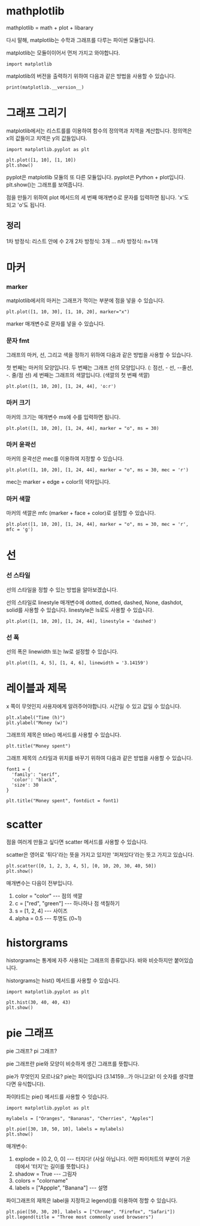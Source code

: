 # mathplotlib

mathplotlib = math + plot + libarary

다시 말해, matplotlib는 수학과 그래프를 다루는 파이썬 모듈입니다.

matplotlib는 모듈이이어서 먼저 가지고 와야합니다.

```
import matplotlib
```

matplotlib의 버전을 출력하기 위하여 다음과 같은 방법을 사용할 수 있습니다.

```
print(matplotlib.__version__)
```

# 그래프 그리기

matplotlib에서는 리스트를를 이용하여 함수의 정의역과 치역을 계산합니다. 정의역은 x의 값들이고 치역은 y의 값들입니다.

```
import matplotlib.pyplot as plt

plt.plot([1, 10], [1, 10])
plt.show()
```

pyplot은 matplotlib 모듈의 또 다른 모듈입니다. pyplot은 Python + plot입니다. plt.show()는 그래프를 보여줍니다.

점을 만들기 위하여 plot 메서드의 세 번째 매개변수로 문자를 입력하면 됩니다. 'x'도 되고 'o'도 됩니다.

## 정리

1차 방정식: 리스트 안에 수 2개
2차 방정식: 3개
...
n차 방정식: n+1개

# 마커

### marker

matplotlib에서의 마커는 그래프가 꺽이는 부분에 점을 넣을 수 있습니다.

```
plt.plot([1, 10, 30], [1, 10, 20], marker="x")
```

marker 매개변수로 문자를 넣을 수 있습니다.

### 문자 fmt

그래프의 마커, 선, 그리고 색을 정하기 위하여 다음과 같은 방법을 사용할 수 있습니다.

첫 번째는 마커의 모양입니다.
두 번째는 그래프 선의 모양입니다. (: 점선, - 선, --줄선, -. 줄/점 선)
세 번째는 그래프의 색깔입니다. (색깔의 첫 번째 색깔)

```
plt.plot([1, 10, 20], [1, 24, 44], 'o:r')
```

### 마커 크기

마커의 크기는 매개변수 ms에 수를 입력하면 됩니다.

```
plt.plot([1, 10, 20], [1, 24, 44], marker = "o", ms = 30)
```

### 마커 윤곽선

마커의 윤곽선은 mec를 이용하여 지정할 수 있습니다.

```
plt.plot([1, 10, 20], [1, 24, 44], marker = "o", ms = 30, mec = 'r')
```

mec는 marker + edge + color의 약자입니다.

### 마커 색깔

마커의 색깔은 mfc (marker + face + color)로 설정할 수 있습니다.

```
plt.plot([1, 10, 20], [1, 24, 44], marker = "o", ms = 30, mec = 'r', mfc = 'g')
```

# 선

### 선 스타일

선의 스타일을 정할 수 있는 방법을 알아보겠습니다.

선의 스타일로 linestyle 매개변수에 dotted, dotted, dashed, None, dashdot, solid를 사용할 수 있습니다. linestyle은 ls로도 사용할 수 있습니다.

```
plt.plot([1, 10, 20], [1, 24, 44], linestyle = 'dashed')
```

### 선 폭

선의 폭은 linewidth 또는 lw로 설정할 수 있습니다.

```
plt.plot([1, 4, 5], [1, 4, 6], linewidth = '3.14159')
```

# 레이블과 제목

x 쪽이 무엇인지 사용자에게 알려주어야합니다. 시간일 수 있고 값일 수 있습니다.

```
plt.xlabel("Time (h)")
plt.ylabel("Money (w)")
```

그래프의 제목은 title() 메서드를 사용할 수 있습니다.

```
plt.title("Money spent")
```

그래프 제목의 스타일과 위치를 바꾸기 위하여 다음과 같은 방법을 사용할 수 있습니다.

```
font1 = {
  'family': "serif",
  'color': "black",
  'size': 30
}

plt.title("Money spent", fontdict = font1)
```

# scatter

점을 여러게 만들고 싶다면 scatter 메서드를 사용할 수 있습니다.

scatter은 영어로 '튀다'라는 뜻을 가지고 있지만 '퍼져있다'라는 뜻고 가지고 있습니다.

```
plt.scatter([0, 1, 2, 3, 4, 5], [0, 10, 20, 30, 40, 50])
plt.show()
```

매개변수는 다음이 전부입니다.

1. color = "color" --- 점의 색깔
2. c = ["red", "green"] --- 하나하나 점 색칠하기
3. s = [1, 2, 4] --- 사이즈
4. alpha = 0.5 --- 투명도 (0~1)

# historgrams

historgrams는 통계에 자주 사용되는 그래프의 종류입니다. 바와 비슷하지만 붙어있습니다.

historgrams는 hist() 메서드를 사용할 수 있습니다.

```
import matplotlib.pyplot as plt

plt.hist(30, 40, 40, 43)
plt.show()
```

# pie 그래프

pie 그래프? pi 그래프?

pie 그래프란 pie와 모양이 비슷하게 생긴 그래프를 뜻합니다.

pie가 무엇인지 모르나요? pie는 파이입니다 (3.14159...가 아니고요! 이 숫자를 생각했다면 유식합니다).

파이타트는 pie() 메서드를 사용할 수 잇습니다.

```
import matplotlib.pyplot as plt

mylabels = ["Oranges", "Bananas", "Cherries", "Apples"]

plt.pie([30, 10, 50, 10], labels = mylabels)
plt.show()
```

매개변수:

1. explode = [0.2, 0, 0] --- 터지다! (사실 아닙니다. 어떤 파이처트의 부분이 가운데에서 '터지'는 길이를 뜻합니다.)
2. shadow = True --- 그림자
3. colors = "colorname"
4. labels = ["Appple", "Banana"] --- 설명

파이그래프의 재목은 label을 지정하고 legend()를 이용하여 정할 수 있습니다.

```
plt.pie([50, 30, 20], labels = ["Chrome", "Firefox", "Safari"])
plt.legend(title = "Three most commonly used browsers")
```
